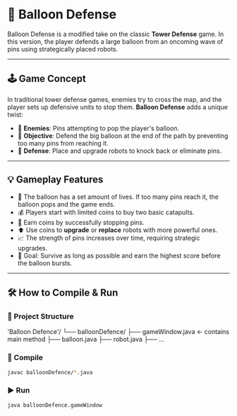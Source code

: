 # 🎈 Balloon Defense

Balloon Defense is a modified take on the classic **Tower Defense** game. In this version, the player defends a large balloon from an oncoming wave of pins using strategically placed robots.

---

## 🕹️ Game Concept

In traditional tower defense games, enemies try to cross the map, and the player sets up defensive units to stop them. **Balloon Defense** adds a unique twist:

- 🧨 **Enemies**: Pins attempting to pop the player's balloon.
- 🎯 **Objective**: Defend the big balloon at the end of the path by preventing too many pins from reaching it.
- 🏹 **Defense**: Place and upgrade robots to knock back or eliminate pins.

---

## 💡 Gameplay Features

- 🎈 The balloon has a set amount of lives. If too many pins reach it, the balloon pops and the game ends.
- 💰 Players start with limited coins to buy two basic catapults.
- 💸 Earn coins by successfully stopping pins.
- ⬆️ Use coins to **upgrade** or **replace** robots with more powerful ones.
- 📈 The strength of pins increases over time, requiring strategic upgrades.
- 🎯 Goal: Survive as long as possible and earn the highest score before the balloon bursts.

---
## 🛠️ How to Compile & Run

### 📁 Project Structure
'Balloon Defence'/
  └── balloonDefence/
      ├── gameWindow.java ← contains main method
      ├── balloon.java
      ├── robot.java
      ├── ...

### 🧾 Compile
```bash
javac balloonDefence/*.java
```

### ▶️ Run
```bash
java balloonDefence.gameWindow
```

